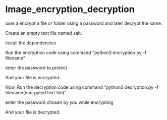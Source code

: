 # Image_encryption_decryption
user a encrypt a file or folder using a password and later decrypt the same.

Create an empty text file named salt.

install the dependencies

Run the encryption code using command "python3 encryption.py -f filename"

enter the password to protect

And your file is encrypted.

Now, Run the decryption code using command "python3 decryption.py -f filename(encrpyted text file)"

enter the password chosen by you while encrypting

And your file is decrypted.

